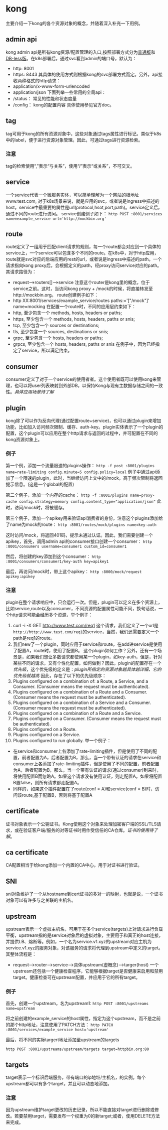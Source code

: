 # kong

主要介绍一下kong的各个资源对象的概念，并随着深入补充一下用例。

## admin api

kong admin api是所有kong资源/配置管理的入口,按照部署方式分为[普通版](https://docs.konghq.com/2.0.x/admin-api/)和[DB-less版](https://docs.konghq.com/2.0.x/db-less-admin-api/)。在k8s部署后，通过svc看到admin的端口号，默认为：
- http: 8001
- https: 8443
其具体的使用方式则根据kong的svc部署方式而定。另外，api接收两种格式的http请求：
- application/x-www-form-urlencoded
- application/json
下面列举一些常用的全局api：
- /status： 常见的性能和状态度量
- /config： kong的配置内容
具体使用参见官方doc。

## tag

tag可用于kong的所有资源对象中，这些对象通过tags属性进行标记。类似于k8s中的label，便于进行资源对象管理。因此，可通过tags进行资源检索。
### 注意

tag的检索使用“,”表示“与关系”，使用“/”表示“或关系”，不可交叉。

## service

一个service代表一个微服务实体，可以简单理解为一个网站的根地址www.test.com, 对于k8s场景来说，就是应用的svc，或者说是ingress中描述的host，service中最重要的属性是url(protocol,hsot,port,path)。service定义后，通过不同的route进行访问。
service创建例子如下：
```http POST :8001/services name=example_service url='http://mockbin.org'```

## route

route定义了一组用于匹配client请求的规则，每一个route都会对应到一个具体的service上，一个service可以包含多个不同的route。在k8s中，对于http应用，route就是svc对应的后端应用的rest的url，或者说是ingress中描述的path。一个请求指向kong proxy后，会根据定义的path，经proxy访问service对应的path。其请求路径为：
- request-->routers[]-->service
注意这个router是kong里的概念，位于service之前。这时，当访问kong proxy + /mock的时候，将直接转发至http://mockbin.org。
route创建例子如下：
- http XX:8001/services/example_service/routes paths:='["/mock"]' name=mocking
在配置一个route时，不同的应用层约束如下：
- http, 至少包含一个 methods, hosts, headers or paths;
- https, 至少包含一个 methods, hosts, headers, paths or snis;
- tcp, 至少包含一个 sources or destinations;
- tls, 至少包含一个 sources, destinations or snis;
- grpc, 至少包含一个 hosts, headers or paths;
- grpcs, 至少包含一个 hosts, headers, paths or snis
在例子中，因为已经指定了service，所以满足约束。

## consumer

consumer定义了对于一个service的使用者者。这个使用者既可以使用kong来管理，也可以将user列表映射到外部DB，以保持Kong与现有主数据存储之间的一致性。*具体应用场景待了解*

## plugin

kong除了可以作为反向代理(通过配置route+service)，也可以通过plugin来增加功能，比如加入访问频次限制、缓存、auth-key。plugin实体表示了一个plugin的配置，这个plugin可以应用在整个http请求与返回的过程中，并可配置在不同的kong资源对象上。

### 例子

第一个例，添加一个流量限速的plugins操作：
```http -f post :8001/plugins name=rate-limiting config.minute=5 config.policy=local```
例子中通过api添加了一个限速的plugin，此时，当继续访问上文中的/mock，高于频次限制将返回提示信息。(这是一个global的配置)

第二个例子，添加一个内存的cache：
```http -f :8001/plugins name=proxy-cache config.strategy=memory config.content_type="application/json"```
此时，访问/mock时，将被缓存。

第三个例子，添加一个apikey用来验证api消费者的身份，注意这个plugins添加给了name为mock的route： 
```http :8001/routes/mock/plugins name=key-auth```

这时访问/mock，将返回401码，提示未通过认证。因此，我们需要创建一个apikey，首先，调用admin api的consumer接口创建一个consumer：
```http :8001/consumers username=consumer1 custom_id=consumer1```

然后，将创建的key添加到这个consumer：
```http :8001/consumers/consumer1/key-auth key=apikey1```

最后，再访问/mock时，带上这个apikey：
```http :8000/mock/request apikey:apikey```

### 注意
plugin在整个请求响应中，只会运行一次。但是，plugin可以定义在多个资源上，比如service,route以及consumer，不同资源的配置属性可能不同，换句话说，一个http请求可能会经历多个资源，举个例子：
1. curl -i -X GET http://www.test.com/req1 这个请求，我们定义了一个url是`http://http://www.test.com/req1`的service，当然，我们还需要定义一个path是req1的route。
2. 我们new了一个plugin，同时应用于service和route，在add进service是使用了配置A，route时，使用了配置B。
这个plugin如何工作？另外，还有一个场景是，如果我们想让多数请求都使用某一个plugin，如key-auth，但是，针对某些不同的请求，又有个性化配置，如何做到？因此，plugin的配置存在一个*优先级*，这个优先级的定义是：*plugin所指定的资源对象越具体越详细，它的优先级就越高*
因此，存在了以下的优先级顺序：
1. Plugins configured on a combination of: a Route, a Service, and a Consumer. (Consumer means the request must be authenticated).
2. Plugins configured on a combination of a Route and a Consumer. (Consumer means the request must be authenticated).
3. Plugins configured on a combination of a Service and a Consumer. (Consumer means the request must be authenticated).
4. Plugins configured on a combination of a Route and a Service.
5. Plugins configured on a Consumer. (Consumer means the request must be authenticated).
6. Plugins configured on a Route.
7. Plugins configured on a Service. 
8. Plugins configured to run globally. 
举一个例子：
- 在service和consumer上各添加了rate-limiting插件，但是使用了不同的配置，前者配置为A，后者配置为B，那么，当一个带有认证的请求在service和consumer上各添加了rate-limiting插件，但是使用了不同的配置，前者配置为A，后者配置为B，那么，当一个带有认证的请求(通过consumer)到来时，将使用配置B而忽略A。如果这个请求没有使用认证，则走配置A。如果将配置B置false，则所有请求都走配置A。
- 同样的，如果这个插件配置在了route(conf = A)和service(conf = B)时，访问该route,基于配置B，否则将基于配置A

## certificate

证书对象表示一个公钥证书。Kong使用这个对象来处理加密客户端的SSL/TLS请求，或在验证客户端/服务的对等证书时用作受信任的CA仓库。*证书的使用待了解*。

## ca certificate

CA配置相当于给kong添加一个内置的CA中心，用于对证书进行验证。

## SNI

sni对象维护了一个从hostname到cert证书的多对一的映射，也就是说，一个证书对象可以有许多与之关联的主机名。

## upstream 

upstream表示一个虚拟主机名，可用于在多个service(targets)上对请求进行负载平衡，upstream指的是service对象后的虚拟对象，主要用于和真正的host连接，并提供LB、熔断等。例如，一个名为service.v1.xyz的upstream对应主机为service.v1.xyz的服务对象，对该服务的请求将代理到upstream中定义的target。其整体流程是：
- request-->router-->service-->具体upstream(虚概念)-->targer(host)
一个upstream还包括一个健康检查程序，它能够根据target是否健康来启用和禁用target。健康检查可在upstream配置，并应用于它的所有target。

### 例子

首先，创建一个upstream，名为upstream1:
```http POST :8001/upstreams name=upstream```

将之前创建的example_service的host属性，指定为这个upstream，而不是之前的那个http地址，注意使用了PATCH方法：
```http PATCH :8001/services/example_service host='upstream'```

最后，将不同的实际targert地址添加至upstream的targets
```http POST :8001/upstreams/upstream/targets target=mockbin.org:80
http POST :8001/upstreams/upstream/targets target=httpbin.org:80
```

## targets

target表示一个标识后端服务，带有端口的ip地址/主机名，的实例。每个upstream都可以有多个target，并且可以动态地添加。

### 注意

因为upstream维护target更改的历史记录，所以不能直接对target进行删除或修改。若要禁用target，需要发布一个权重为0的新target;或者，使用DELETE方法来完成。

